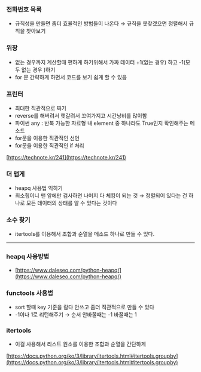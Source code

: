 ### 전화번호 목록

- 규칙성을 만들면 좀더 효율적인 방법들이 나온다 → 규칙을 못찾겠으면 정렬해서 규칙을 찾아보기

### 위장

- 없는 경우까지 계산할때 편하게 하기위해서 가짜 데이터 +1(없는 경우) 하고 -1(모두 없는 경우 )하기
- for 문 간략하게 하면서 코드를 보기 쉽게 할 수 있음

### 프린터

- 최대한 직관적으로 짜기
- reverse를 해버려서 햇갈려서 꼬여가지고 시간낭비를 많이함
- 파이썬 any : 반복 가능한 자료형 내 element 중 하나라도 True인지 확인해주는 메소드
- for문을 이용한 직관적인 선언
- for문을 이용한 직관적인 if 처리

[https://technote.kr/241](https://technote.kr/241) 

### 더 맵게

- heapq 사용법 익히기
- 최소힙이니 맨 앞에만 검사하면 나머지 다 체킹이 되는 것 → 정렬되어 있다는 건 하나로 모든 데이터의 상태를 알 수 있다는 것이다

### 소수 찾기

- itertools를 이용해서 조합과 순열을 메소드 하나로 만들 수 있다.

---

### heapq 사용방법

- [https://www.daleseo.com/python-heapq/](https://www.daleseo.com/python-heapq/)

### functools 사용법

- sort 할때 key 기준을 람다 안쓰고 좀더 직관적으로 만들 수 있다
- -1이나 1로 리턴해주기 → 순서 안바꿀때는 -1 바꿀때는 1

### itertools

- 이걸 사용해서 리스트 원소를 이용한 조합과 순열을 간단하게

[https://docs.python.org/ko/3/library/itertools.html#itertools.groupby](https://docs.python.org/ko/3/library/itertools.html#itertools.groupby)